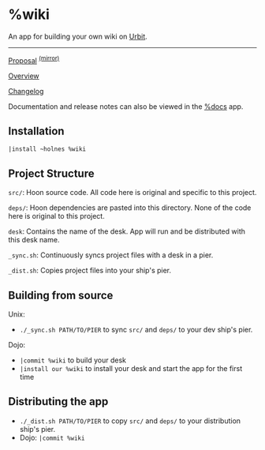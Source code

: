 # %wiki

An app for building your own wiki on [Urbit](https://urbit.org).

---

[Proposal](https://urbit.org/grants/wiki) <sup>[(mirror)](./proposal.md)</sup>

[Overview](./src/doc/overview.udon)

[Changelog](./src/doc/changelog.udon)

Documentation and release notes can also be viewed in the [%docs](https://github.com/tinnus-napbus/docs-app) app.


## Installation
```
|install ~holnes %wiki
```

## Project Structure

`src/`: Hoon source code. All code here is original and specific to this project.

`deps/`: Hoon dependencies are pasted into this directory. None of the code here is original to this project.

`desk`: Contains the name of the desk. App will run and be distributed with this desk name.

`_sync.sh`: Continuously syncs project files with a desk in a pier.

`_dist.sh`: Copies project files into your ship's pier.

## Building from source

Unix:
* `./_sync.sh PATH/TO/PIER` to sync `src/` and `deps/` to your dev ship's pier.

Dojo:
* `|commit %wiki` to build your desk
* `|install our %wiki` to install your desk and start the app for the first time

## Distributing the app

* `./_dist.sh PATH/TO/PIER` to copy `src/` and `deps/` to your distribution ship's pier.
* Dojo: `|commit %wiki`
